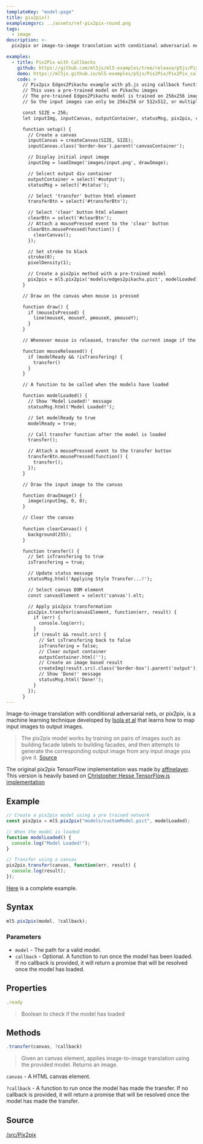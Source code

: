 ```yaml
---
templateKey: "model-page"
title: pix2pix()
exampleimgsrc: ../assets/ref-pix2pix-round.png
tags:
  - image
description: >-
  pix2pix or image-to-image translation with conditional adversarial nets.

examples:
  - title: Pix2Pix with Callbacks
    github: https://github.com/ml5js/ml5-examples/tree/release/p5js/Pix2Pix/Pix2Pix_callback
    demo: https://ml5js.github.io/ml5-examples/p5js/Pix2Pix/Pix2Pix_callback
    code: >
      // Pix2pix Edges2Pikachu example with p5.js using callback functions
      // This uses a pre-trained model on Pikachu images
      // The pre-trained Edges2Pikachu model is trained on 256x256 images
      // So the input images can only be 256x256 or 512x512, or multiple of 256

      const SIZE = 256;
      let inputImg, inputCanvas, outputContainer, statusMsg, pix2pix, clearBtn, transferBtn, modelReady = false, isTransfering = false;

      function setup() {
        // Create a canvas
        inputCanvas = createCanvas(SIZE, SIZE);
        inputCanvas.class('border-box').parent('canvasContainer');

        // Display initial input image
        inputImg = loadImage('images/input.png', drawImage);

        // Selcect output div container
        outputContainer = select('#output');
        statusMsg = select('#status');

        // Select 'transfer' button html element
        transferBtn = select('#transferBtn');

        // Select 'clear' button html element
        clearBtn = select('#clearBtn');
        // Attach a mousePressed event to the 'clear' button
        clearBtn.mousePressed(function() {
          clearCanvas();
        });

        // Set stroke to black
        stroke(0);
        pixelDensity(1);

        // Create a pix2pix method with a pre-trained model
        pix2pix = ml5.pix2pix('models/edges2pikachu.pict', modelLoaded);
      }

      // Draw on the canvas when mouse is pressed

      function draw() {
        if (mouseIsPressed) {
          line(mouseX, mouseY, pmouseX, pmouseY);
        }
      }

      // Whenever mouse is released, transfer the current image if the model is loaded and it's not in the process of another transformation

      function mouseReleased() {
        if (modelReady && !isTransfering) {
          transfer()
        }
      }

      // A function to be called when the models have loaded

      function modelLoaded() {
        // Show 'Model Loaded!' message
        statusMsg.html('Model Loaded!');

        // Set modelReady to true
        modelReady = true;

        // Call transfer function after the model is loaded
        transfer();

        // Attach a mousePressed event to the transfer button
        transferBtn.mousePressed(function() {
          transfer();
        });
      }

      // Draw the input image to the canvas

      function drawImage() {
        image(inputImg, 0, 0);
      }

      // Clear the canvas
      
      function clearCanvas() {
        background(255);
      }

      function transfer() {
        // Set isTransfering to true
        isTransfering = true;

        // Update status message
        statusMsg.html('Applying Style Transfer...!');

        // Select canvas DOM element
        const canvasElement = select('canvas').elt;

        // Apply pix2pix transformation
        pix2pix.transfer(canvasElement, function(err, result) {
          if (err) {
            console.log(err);
          }
          if (result && result.src) {
            // Set isTransfering back to false
            isTransfering = false;
            // Clear output container
            outputContainer.html('');
            // Create an image based result
            createImg(result.src).class('border-box').parent('output');
            // Show 'Done!' message
            statusMsg.html('Done!');
          }
        });
      }
---
```


Image-to-image translation with conditional adversarial nets, or pix2pix, is a machine learning technique developed by
[Isola et al](https://github.com/phillipi/pix2pix) that learns how to map input images to output images.

> The pix2pix model works by training on pairs of images such as building facade labels to building facades, and then attempts to generate the corresponding output image from any input image you give it. [Source](https://affinelayer.com/pixsrv/)

The original pix2pix TensorFlow implementation was made by [affinelayer](https://github.com/affinelayer/pix2pix-tensorflow).
This version is heavily based on [Christopher Hesse TensorFlow.js implementation](https://github.com/affinelayer/pix2pix-tensorflow/tree/master/server)

## Example

```javascript
// Create a pix2pix model using a pre trained network
const pix2pix = ml5.pix2pix("models/customModel.pict", modelLoaded);

// When the model is loaded
function modelLoaded() {
  console.log("Model Loaded!");
}

// Transfer using a canvas
pix2pix.transfer(canvas, function(err, result) {
  console.log(result);
});
```

[Here](https://github.com/ml5js/ml5-examples/blob/master/p5js/Pix2Pix/Pix2Pix_callback/sketch.js) is a complete example.

## Syntax

```javascript
ml5.pix2pix(model, ?callback);
```

### Parameters

- `model` - The path for a valid model.
- `callback` - Optional. A function to run once the model has been loaded. If no callback is provided, it will return a promise that will be resolved once the model has loaded.

## Properties

```javascript
.ready
```

> Boolean to check if the model has loaded

## Methods

```javascript
.transfer(canvas, ?callback)
```

> Given an canvas element, applies image-to-image translation using the provided model. Returns an image.

`canvas` - A HTML canvas element.

`?callback` - A function to run once the model has made the transfer. If no callback is provided, it will return a promise that will be resolved once the model has made the transfer.

## Source

[/src/Pix2pix](https://github.com/ml5js/ml5-library/tree/release/src/Pix2pix)

